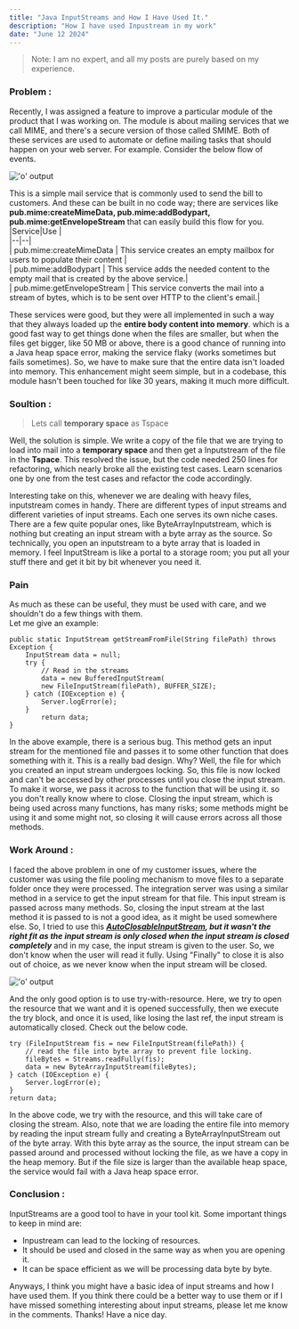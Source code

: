 ```yaml
---  
title: "Java InputStreams and How I Have Used It."  
description: "How I have used Inpustream in my work"  
date: "June 12 2024"  
---  
```

> Note: I am no expert, and all my posts are purely based on my experience.  
### Problem :

Recently, I was assigned a feature to improve a particular module of the product that I was working on. The module is about mailing services that we call MIME, and there's a secure version of those called SMIME. Both of these services are used to automate or define mailing tasks that should happen on your web server. For example. Consider the below flow of events.

 !['o' output](https://i.imgur.com/AjrnbNm.png)
 
This is a simple mail service that is commonly used to send the bill to customers. And these can be built in no code way; there are services like **pub.mime:createMimeData, pub.mime:addBodypart, pub.mime:getEnvelopeStream** that can easily build this flow for you.  
|Service|Use |  
|--|--|  
| pub.mime:createMimeData | This service creates an empty mailbox for users to populate their content |  
| pub.mime:addBodypart | This service adds the needed content to the empty mail that is created by the above service.|  
| pub.mime:getEnvelopeStream | This service converts the mail into a stream of bytes, which is to be sent over HTTP to the client's email.|

These services were good, but they were all implemented in such a way that they always loaded up the **entire body content into memory**. which is a good fast way to get things done when the files are smaller, but when the files get bigger, like 50 MB or above, there is a good chance of running into a Java heap space error, making the service flaky (works sometimes but fails sometimes). So, we have to make sure that the entire data isn't loaded into memory. This enhancement might seem simple, but in a codebase, this module hasn't been touched for like 30 years, making it much more difficult.  
### Soultion :  
>Lets call **temporary space** as Tspace  
  
Well, the solution is simple. We write a copy of the file that we are trying to load into mail into a **temporary space** and then get a Inputstream of the file in the **Tspace**. This resolved the issue, but the code needed 250 lines for refactoring, which nearly broke all the existing test cases. Learn scenarios one by one from the test cases and refactor the code accordingly.

Interesting take on this, whenever we are dealing with heavy files, inputstream comes in handy. There are different types of input streams and different varieties of input streams. Each one serves its own niche cases. There are a few quite popular ones, like ByteArrayInputstream, which is nothing but creating an input stream with a byte array as the source. So technically, you open an inputstream to a byte array that is loaded in memory. I feel InputStream is like a portal to a storage room; you put all your stuff there and get it bit by bit whenever you need it.

### Pain  
As much as these can be useful, they must be used with care, and we shouldn't do a few things with them.  
Let me give an example:

    public static InputStream getStreamFromFile(String filePath) throws Exception {  
	    InputStream data = null;  
	    try {  
		    // Read in the streams  
		    data = new BufferedInputStream(  
		    new FileInputStream(filePath), BUFFER_SIZE);  
	    } catch (IOException e) {  
		    Server.logError(e);  
	    }  
		    return data;  
    } 

 
In the above example, there is a serious bug. This method gets an input stream for the mentioned file and passes it to some other function that does something with it. This is a really bad design. Why? Well, the file for which you created an input stream undergoes locking. So, this file is now locked and can't be accessed by other processes until you close the input stream. To make it worse, we pass it across to the function that will be using it. so you don't really know where to close. Closing the input stream, which is being used across many functions, has many risks; some methods might be using it and some might not, so closing it will cause errors across all those methods.

### Work Around :  
I faced the above problem in one of my customer issues, where the customer was using the file pooling mechanism to move files to a separate folder once they were processed. The integration server was using a similar method in a service to get the input stream for that file. This input stream is passed across many methods. So, closing the input stream at the last method it is passed to is not a good idea, as it might be used somewhere else. So, I tried to use this ***[AutoClosableInputStream](https://commons.apache.org/proper/commons-io/apidocs/org/apache/commons/io/input/AutoCloseInputStream.html), but it wasn't the right fit as the input stream is only closed when the input stream is closed completely*** and in my case, the input stream is given to the user. So, we don't know when the user will read it fully. Using "Finally" to close it is also out of choice, as we never know when the input stream will be closed.

!['o' output](https://i.imgur.com/MGDYv8E.png)

And the only good option is to use try-with-resource. Here, we try to open the resource that we want and it is opened successfully, then we execute the try block, and once it is used, like losing the last ref, the input stream is automatically closed. Check out the below code.

    try (FileInputStream fis = new FileInputStream(filePath)) {  
	    // read the file into byte array to prevent file locking.  
	    fileBytes = Streams.readFully(fis);  
	    data = new ByteArrayInputStream(fileBytes);  
    } catch (IOException e) {  
	    Server.logError(e);  
    }  
    return data; 

 
In the above code, we try with the resource, and this will take care of closing the stream. Also, note that we are loading the entire file into memory by reading the input stream fully and creating a ByteArrayInputStream out of the byte array. With this byte array as the source, the input stream can be passed around and processed without locking the file, as we have a copy in the heap memory. But if the file size is larger than the available heap space, the service would fail with a Java heap space error.

### Conclusion :  
InputStreams are a good tool to have in your tool kit. Some important things to keep in mind are:

- Inpustream can lead to the locking of resources.  
- It should be used and closed in the same way as when you are opening it.  
- It can be space efficient as we will be processing data byte by byte.

Anyways, I think you might have a basic idea of input streams and how I have used them. If you think there could be a better way to use them or if I have missed something interesting about input streams, please let me know in the comments. Thanks! Have a nice day.